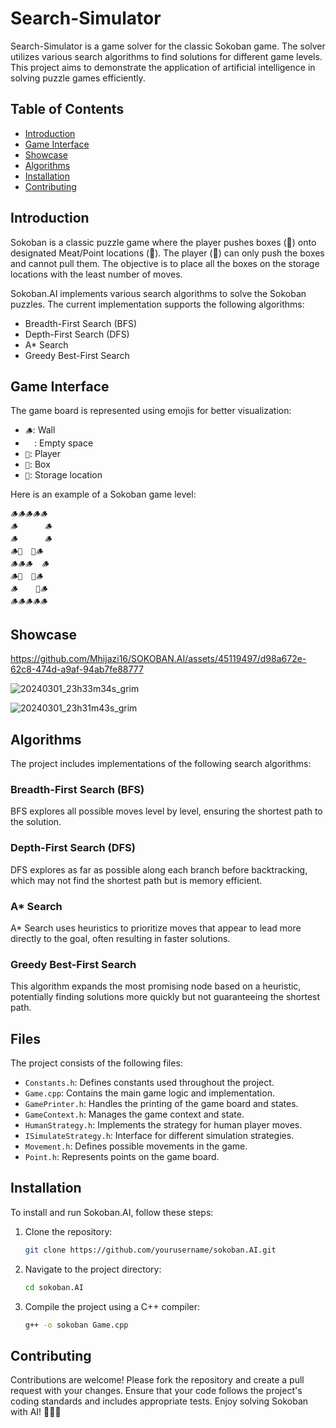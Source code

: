 # Search-Simulator

Search-Simulator is a game solver for the classic Sokoban game. The solver utilizes various search algorithms to find solutions for different game levels. This project aims to demonstrate the application of artificial intelligence in solving puzzle games efficiently.

## Table of Contents

- [Introduction](#introduction)
- [Game Interface](#game-interface)
- [Showcase](#showcase)
- [Algorithms](#algorithms)
- [Installation](#installation)
- [Contributing](#contributing)


## Introduction

Sokoban is a classic puzzle game where the player pushes boxes (🧺) onto designated Meat/Point locations (🥩). The player (🐊) can only push the boxes and cannot pull them. The objective is to place all the boxes on the storage locations with the least number of moves.

Sokoban.AI implements various search algorithms to solve the Sokoban puzzles. The current implementation supports the following algorithms:
- Breadth-First Search (BFS)
- Depth-First Search (DFS)
- A* Search
- Greedy Best-First Search

## Game Interface

The game board is represented using emojis for better visualization:
- `🪵`: Wall
- `  `: Empty space
- `🐊`: Player
- `🥩`: Box
- `🧺`: Storage location

Here is an example of a Sokoban game level:

```
🪵🪵🪵🪵🪵
🪵      🪵
🪵      🪵
🪵🐊  🧺🪵
🪵🪵🪵  🪵
🪵🥩  🧺🪵
🪵    🥩🪵
🪵🪵🪵🪵🪵
```

## Showcase 


https://github.com/Mhijazi16/SOKOBAN.AI/assets/45119497/d98a672e-62c8-474d-a9af-94ab7fe88777



![20240301_23h33m34s_grim](https://github.com/Mhijazi16/SOKOBAN.AI/assets/45119497/40462634-8607-4698-abeb-4cea896ce290)

![20240301_23h31m43s_grim](https://github.com/Mhijazi16/SOKOBAN.AI/assets/45119497/542ee03e-a33b-42a2-9e21-9b21c1afc86b)


## Algorithms

The project includes implementations of the following search algorithms:

### Breadth-First Search (BFS)
BFS explores all possible moves level by level, ensuring the shortest path to the solution.

### Depth-First Search (DFS)
DFS explores as far as possible along each branch before backtracking, which may not find the shortest path but is memory efficient.

### A* Search
A* Search uses heuristics to prioritize moves that appear to lead more directly to the goal, often resulting in faster solutions.

### Greedy Best-First Search
This algorithm expands the most promising node based on a heuristic, potentially finding solutions more quickly but not guaranteeing the shortest path.

## Files

The project consists of the following files:

- `Constants.h`: Defines constants used throughout the project.
- `Game.cpp`: Contains the main game logic and implementation.
- `GamePrinter.h`: Handles the printing of the game board and states.
- `GameContext.h`: Manages the game context and state.
- `HumanStrategy.h`: Implements the strategy for human player moves.
- `ISimulateStrategy.h`: Interface for different simulation strategies.
- `Movement.h`: Defines possible movements in the game.
- `Point.h`: Represents points on the game board.

## Installation

To install and run Sokoban.AI, follow these steps:

1. Clone the repository:
    ```sh
    git clone https://github.com/yourusername/sokoban.AI.git
    ```

2. Navigate to the project directory:
    ```sh
    cd sokoban.AI
    ```

3. Compile the project using a C++ compiler:
    ```sh
    g++ -o sokoban Game.cpp
    ```
## Contributing
Contributions are welcome! Please fork the repository and create a pull request with your changes. Ensure that your code follows the project's coding standards and includes appropriate tests.
Enjoy solving Sokoban with AI! 🐊🥩🧺
